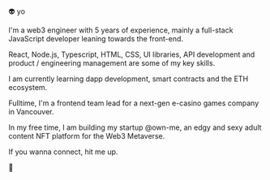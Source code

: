 👽 yo

I'm a web3 engineer with 5 years of experience, mainly a full-stack JavaScript developer leaning towards the front-end.

React, Node.js, Typescript, HTML, CSS, UI libraries, API development and product / engineering management are some of my key skills.

I am currently learning dapp development, smart contracts and the ETH ecosystem.

Fulltime, I'm a frontend team lead for a next-gen e-casino games company in Vancouver.

In my free time, I am building my startup @own-me, an edgy and sexy adult content NFT platform for the Web3 Metaverse.
 
If you wanna connect, hit me up.

👋
